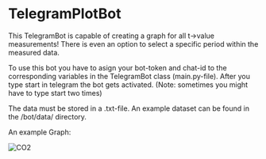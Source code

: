 # TelegramPlotBot

This TelegramBot is capable of creating a graph for all t->value measurements! There is even an option to select a specific period within the measured data.

To use this bot you have to asign your bot-token and chat-id to the corresponding variables in the TelegramBot class (main.py-file).
After you type start in telegram the bot gets activated. (Note: sometimes you might have to type start two times)

The data must be stored in a .txt-file. An example dataset can be found in the /bot/data/ directory.

An example Graph:

![CO2](https://user-images.githubusercontent.com/76044729/183643533-e42bef5a-f8aa-4f76-ab42-263cb19d5e41.png)

